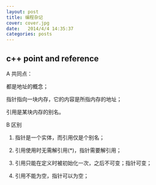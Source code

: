 ```yaml
---
layout: post
title: 编程杂记
cover: cover.jpg
date:   2014/4/4 14:35:37 
categories: posts
---
```


## c++ point and reference

A 共同点：
  
都是地址的概念；

指针指向一块内存，它的内容是所指内存的地址；

引用是某块内存的别名。
    
B 区别


1. 指针是一个实体，而引用仅是个别名；

1. 引用使用时无需解引用(*)，指针需要解引用；

1. 引用只能在定义时被初始化一次，之后不可变；指针可变；
2. 引用不能为空，指针可以为空；